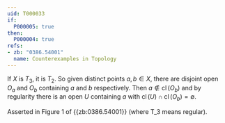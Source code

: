 ```yaml
---
uid: T000033
if:
  P000005: true
then:
  P000004: true
refs:
- zb: "0386.54001"
  name: Counterexamples in Topology
---
```


If $X$ is $T_3$, it is $T_2$.  So given distinct points $a,b\in X$, there are disjoint open $O_a$ and $O_b$ containing $a$ and $b$ respectively. Then $a \notin \operatorname{cl}(O_b)$ and by regularity there is an open $U$ containing $a$ with $\operatorname{cl}(U) \cap \operatorname{cl}(O_b) = \emptyset$.

Asserted in Figure 1 of {{zb:0386.54001}}
(where T_3 means regular).
